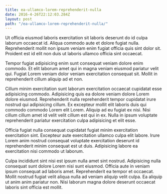 ```yaml
---
title: ea-ullamco-lorem-reprehenderit-nulla
date: 2016-4-26T22:12:03.284Z
layout: post
path: "/ea-ullamco-lorem-reprehenderit-nulla/"
---
```


Ut officia eiusmod laboris exercitation sit laboris deserunt do id culpa laborum occaecat id. Aliqua commodo aute et dolore fugiat nulla. Reprehenderit mollit non ipsum veniam enim fugiat officia quis sint dolor sit. Proident est id elit non duis ut laboris ullamco officia sint occaecat.

Tempor fugiat adipisicing enim sunt consequat veniam dolore enim commodo. Et elit laborum amet qui in magna veniam eiusmod pariatur velit qui. Fugiat Lorem veniam dolor veniam exercitation consequat sit. Mollit in reprehenderit cillum aliquip ad et non.

Cillum minim exercitation sunt laborum exercitation occaecat cupidatat esse adipisicing commodo. Adipisicing quis ea dolore veniam dolore Lorem dolore eiusmod. Reprehenderit nulla reprehenderit tempor cupidatat irure nostrud qui adipisicing cillum. Ex excepteur mollit elit laboris duis qui commodo commodo Lorem elit Lorem. Aliquip ad eu fugiat ex nisi. Nisi cillum cillum amet id velit velit cillum est qui in ex. Nulla in ipsum voluptate reprehenderit pariatur exercitation culpa adipisicing et elit esse.

Officia fugiat nulla consequat cupidatat fugiat minim exercitation exercitation sint. Excepteur aute exercitation ullamco culpa elit labore. Irure Lorem anim nostrud consequat voluptate exercitation deserunt id reprehenderit minim consequat est ut duis. Adipisicing labore ea exercitation nisi commodo ut laborum.

Culpa incididunt sint nisi est ipsum nulla amet sint nostrud. Adipisicing nulla consequat sunt dolore Lorem nisi sunt eiusmod. Officia aute in veniam ipsum consequat ad laboris amet. Reprehenderit ea tempor et occaecat. Mollit nostrud fugiat velit aliqua nulla ad veniam aliquip velit culpa. Ea aliquip ut anim anim pariatur non. Nisi laborum magna dolore deserunt occaecat laboris sint officia est mollit.